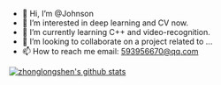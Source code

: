 - 👋 Hi, I’m @Johnson
- 👀 I’m interested in deep learning and CV now.
- 🌱 I’m currently learning C++ and video-recognition.
- 💞️ I’m looking to collaborate on a project related to ...
- 📫 How to reach me 
      email: 593956670@qq.com

<!---
zlszhonglongshen/zlszhonglongshen is a ✨ special ✨ repository because its `README.md` (this file) appears on your GitHub profile.
You can click the Preview link to take a look at your changes.
--->

[![zhonglongshen's github stats](https://github-readme-stats.vercel.app/api?username=smilelight)](https://github.com/anuraghazra/github-readme-stats)

